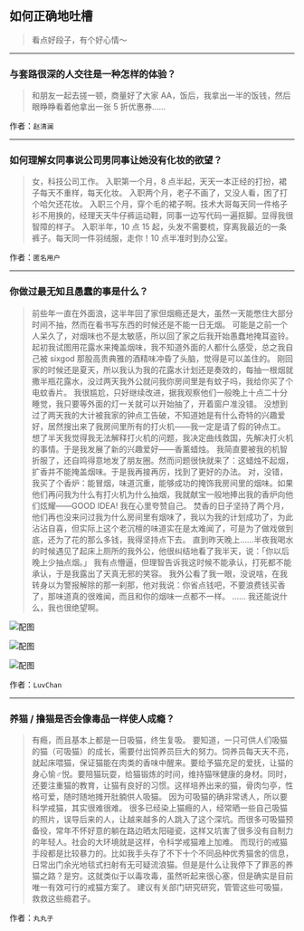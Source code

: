 ## 如何正确地吐槽

> 看点好段子，有个好心情～


 
---

### 与套路很深的人交往是一种怎样的体验？

> 和朋友一起去搓一顿，商量好了大家 AA，饭后，我拿出一半的饭钱，然后眼睁睁看着他拿出一张 5 折优惠券……


作者：`赵清澜`

---

### 如何理解女同事说公司男同事让她没有化妆的欲望？

> 女，科技公司工作。
> 入职第一个月，8 点半起，天天一本正经的打扮，裙子每天不重样，每天化妆。
> 入职两个月，老子不画了，又没人看，困了打个哈欠还花妆。
> 入职三个月，穿个毛的裙子啊。技术大哥每天同一件格子衫不用换的，经理天天牛仔裤运动鞋，同事一边写代码一遍抠脚。显得我很智障的样子。
> 入职半年，10 点 15 起，头发不需要梳，穿离我最近的一条裤子。每天同一件羽绒服，走你！10 点半准时到办公室。


作者：`匿名用户`

---

### 你做过最无知且愚蠢的事是什么？

> 前些年一直在外面浪，这半年回了家但烟瘾还是大，虽然一天能憋住大部分时间不抽，然而在看书写东西的时候还是不能一日无烟。
> 可能是之前一个人呆久了，对烟味也不是太敏感，所以回了家之后我开始愚蠢地掩耳盗铃。
> 起初我试图用花露水来掩盖烟味，我不知道外面的人都什么感受，总之我自己被 sixgod 那股高贵典雅的酒精味冲昏了头脑，觉得是可以盖住的。
> 刚回家的时候还是夏天，所以我认为我的花露水计划还是奏效的，每抽一根烟就撒半瓶花露水，没过两天我外公就问我你房间里是有蚊子吗，我给你买了个电蚊香片。
> 我很尴尬，只好继续改进，据我观察他们一般晚上十点二十分睡觉，我只要等外面的灯一关就可以开始抽了，开着窗户准没错。
> 没想到过了两天我的大计被我家的钟点工告破，不知道她是有什么奇特的兴趣爱好，居然搜出来了我房间里所有的打火机——我一定是请了假的钟点工。
> 想了半天我觉得我无法解释打火机的问题，我决定曲线救国，先解决打火机的事情。于是我发展了新的兴趣爱好——香薰蜡烛。
> 我简直要被我的机智折服了，还自鸣得意地发了朋友圈。然而问题很快就来了：这蜡烛不起烟，扩香并不能掩盖烟味。于是我再接再厉，找到了更好的办法。
> 对，没错，我买了个香炉：能冒烟，味道沉重，能够成功的掩饰我房间里的烟味。如果他们再问我为什么有打火机为什么抽烟，我就献宝一般地捧出我的香炉向他们炫耀——GOOD IDEA! 我在心里夸赞自己。
> 焚香的日子坚持了两个月，他们再也没来问过我为什么房间里有烟味了，我以为我的计划成功了，为此沾沾自喜，但实际上这个老沉檀的味道实在是太难闻了，可是为了做戏做到底，还为了花的那么多钱，我得坚持点下去。
> 直到昨天晚上……半夜我喝水的时候遇见了起床上厕所的我外公，他很纠结地看了我半天，说：「你以后晚上少抽点烟。」
> 我有点懵逼，但理智告诉我这时候不能承认，打死都不能承认，于是我露出了天真无邪的笑容。
> 我外公看了我一眼，没说啥，在我转身以为警报解除的那一刹那，他对我说：你省点钱吧，不要浪费钱买香了，那味道真的很难闻，而且和你的烟味一点都不一样。
> ……
> 我还能说什么，我也很绝望啊。



![配图](http://pic1.zhimg.com/70/v2-74e87c9112611988d97a26cda1fac1e8_b.jpg)



![配图](http://pic3.zhimg.com/70/v2-9b1ef9086c034441cc193f7766e31eda_b.jpg)



![配图](http://pic1.zhimg.com/70/v2-b7628f36ea9826c21e87da9c4a7e718c_b.jpg)


作者：`LuvChan`

---

### 养猫 / 撸猫是否会像毒品一样使人成瘾？

> 有瘾，而且基本上都是一日吸猫，终生复吸。
> 要知道，一只可供人们吸猫的猫（可吸猫）的成长，需要付出饲养员巨大的努力。饲养员每天天不亮，就起床喂猫，保证猫能在肉类的香味中醒来。要给予猫充足的爱抚，让猫的身心愉♂悦。要陪猫玩耍，给猫锻炼的时间，维持猫咪健康的身材。同时，还要注重猫的教育，让猫有良好的习惯。这样培养出来的猫，骨肉匀亭，性格可爱，随时随地摊开肚腩供人吸猫。
> 因为可吸猫的确非常诱人，所以要科学戒猫，其实很难很难。
> 很多已经染上猫瘾的人，经常晒一些自己吸猫的照片，误导后来的人，让越来越多的人跳入了这个深坑。而很多可吸猫预备役，常年不怀好意的躺在路边晒太阳碰瓷，这样又坑害了很多没有自制力的年轻人。社会的大环境就是这样，令科学戒猫难上加难。
> 而现行的戒猫手段都是比较暴力的。比如我手头存了不下十个不同品种优秀猫舍的信息，日常出门余光地毯式扫射有无可疑流浪猫。但是是什么让我停下了罪恶的养猫之路？是穷。这就类似于以毒攻毒，虽然听起来很心塞，但是确实是目前唯一有效可行的戒猫方案了。
> 建议有关部门研究研究，管管这些可吸猫，救救这些瘾君子。


作者：`丸丸子`
